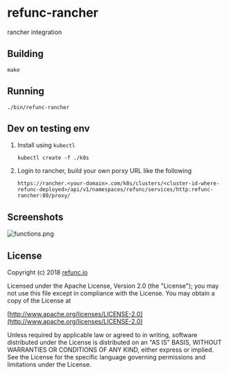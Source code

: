 refunc-rancher
========

rancher integration

## Building

`make`


## Running

`./bin/refunc-rancher`

## Dev on testing env

1. Install using `kubectl`
    ```shell
    kubectl create -f ./k8s
    ```

1. Login to rancher, build your own porxy URL like the following
    ```
    https://rancher.<your-domain>.com/k8s/clusters/<cluster-id-where-refunc-deployed>/api/v1/namespaces/refunc/services/http:refunc-rancher:80/proxy/
    ```

## Screenshots

![functions.png](https://user-images.githubusercontent.com/354668/44561064-56969c00-a785-11e8-80b2-8e66b045f0e9.png "Functions page")

## License
Copyright (c) 2018 [refunc.io](http://refunc.io)

Licensed under the Apache License, Version 2.0 (the "License");
you may not use this file except in compliance with the License.
You may obtain a copy of the License at

[http://www.apache.org/licenses/LICENSE-2.0](http://www.apache.org/licenses/LICENSE-2.0)

Unless required by applicable law or agreed to in writing, software
distributed under the License is distributed on an "AS IS" BASIS,
WITHOUT WARRANTIES OR CONDITIONS OF ANY KIND, either express or implied.
See the License for the specific language governing permissions and
limitations under the License.
